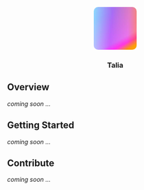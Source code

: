 <div align="center">

  <img src="./talia/assets/images/logo.jpeg" alt="Talia" style="width: 100px; height: 100px; border-radius: 10px;"/>

  <h3>Talia</h3>

</div>


## Overview
*coming soon ...*

## Getting Started
*coming soon ...*

## Contribute
*coming soon ...*